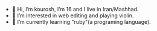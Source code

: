 - 👋 Hi, I’m kourosh, I’m 16 and I live in Iran/Mashhad.
- 👀 I’m interested in web editing and playing violin.
- 🌱 I’m currently learning "ruby"(a programing language).
